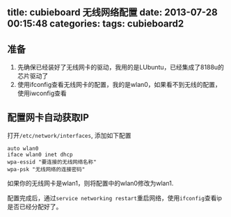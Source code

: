 title: cubieboard 无线网络配置
date: 2013-07-28 00:15:48
categories: 
tags: cubieboard2
---

## 准备

1. 先确保已经装好了无线网卡的驱动，我用的是LUbuntu，已经集成了8188u的芯片驱动了
2. 使用ifconfig查看无线网卡的配置，我的是wlan0，如果看不到无线的配置，使用iwconfig查看

<!--more-->

## 配置网卡自动获取IP

打开`/etc/network/interfaces`, 添加如下配置

```
auto wlan0
iface wlan0 inet dhcp
wpa-essid "要连接的无线网络名称"
wpa-psk "无线网络的连接密码"
```

如果你的无线网卡是wlan1，则将配置中的wlan0修改为wlan1.

配置完成后，通过`service networking restart`重启网络，使用`ifconfig`查看ip是否已经分配好了。